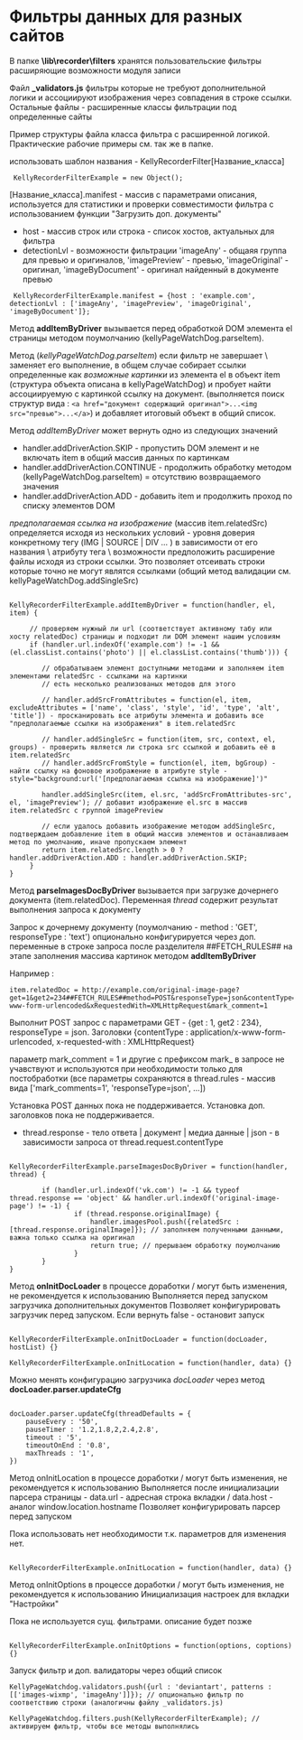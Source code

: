 # Фильтры данных для разных сайтов

В папке <b>\lib\recorder\filters</b> хранятся пользовательские фильтры расширяющие возможности модуля записи

Файл <b>_validators.js</b> фильтры которые не требуют дополнительной логики и ассоциируют изображения через совпадения в строке ссылки.
Остальные файлы - расширенные классы фильтрации под определенные сайты

Пример структуры файла класса фильтра с расширенной логикой. Практические рабочие примеры см. так же в папке. 

использовать шаблон названия - KellyRecorderFilter[Название_класса]

```
 KellyRecorderFilterExample = new Object(); 
```

[Название_класса].manifest - массив с параметрами описания, используется для статистики и проверки совместимости фильтра с использованием функции "Загрузить доп. документы"
 
* host - массив строк или строка - список хостов, актуальных для фильтра
* detectionLvl - возможности фильтрации 'imageAny' - общаяя группа для превью и оригиналов, 'imagePreview' - превью, 'imageOriginal' - оригинал, 'imageByDocument' - оригинал найденный в документе превью


```
 KellyRecorderFilterExample.manifest = {host : 'example.com', detectionLvl : ['imageAny', 'imagePreview', 'imageOriginal', 'imageByDocument']}; 
```

Метод __addItemByDriver__ вызывается перед обработкой DOM элемента el страницы методом поумолчанию (kellyPageWatchDog.parseItem). 

Метод (_kellyPageWatchDog.parseItem_) если фильтр не завершает \ заменяет его выполнение, в общем случае собирает ссылки определенные как _возможные картинки_ из элемента el в объект item (структура объекта описана в kellyPageWatchDog) и пробует найти ассоциируемую с картинкой ссылку на документ. (выполняется поиск структур вида : ` <a href="документ содержащий оригинал">...<img src="превью">...</a> `) и добавляет итоговый объект в общий список.
    
Метод _addItemByDriver_ может вернуть одно из следующих значений
    
* handler.addDriverAction.SKIP - пропустить DOM элемент и не включать item в общий массив данных по картинкам
* handler.addDriverAction.CONTINUE - продолжить обработку методом (kellyPageWatchDog.parseItem) = отсутствию возвращаемого значения
* handler.addDriverAction.ADD - добавить item и продолжить проход по списку элементов DOM
    
_предполагаемая ссылка на изображение_ (массив item.relatedSrc) определяется исходя из нескольких условий - уровня доверия конкретному тегу (IMG | SOURCE | DIV ... ) в зависимости от его названия \ атрибуту тега \ возможности предположить расширение файлы исходя из строки ссылки. Это позволяет отсеивать строки которые точно не могут являтся ссылками (общий метод валидации см. kellyPageWatchDog.addSingleSrc)

```

KellyRecorderFilterExample.addItemByDriver = function(handler, el, item) {
      
     // проверяем нужный ли url (соответствует активному табу или хосту relatedDoc) страницы и подходит ли DOM элемент нашим условиям
     if (handler.url.indexOf('example.com') != -1 && (el.classList.contains('photo') || el.classList.contains('thumb'))) {
        
        // обрабатываем элемент доступными методами и заполняем item элементами relatedSrc - ссылками на картинки
        // есть несколько реализованых методов для этого
        
        // handler.addSrcFromAttributes = function(el, item, excludeAttributes = ['name', 'class', 'style', 'id', 'type', 'alt', 'title']) - просканировать все атрибуты элемента и добавить все "предполагаемые ссылки на изображения" в item.relatedSrc
        
        // handler.addSingleSrc = function(item, src, context, el, groups) - проверить является ли строка src ссылкой и добавить её в item.relatedSrc
        // handler.addSrcFromStyle = function(el, item, bgGroup) - найти ссылку на фоновое изображение в атрибуте style - style="background:url('[предполагаемая ссылка на изображение]')"
        
        handler.addSingleSrc(item, el.src, 'addSrcFromAttributes-src', el, 'imagePreview'); // добавит изображение el.src в массив item.relatedSrc с группой imagePreview
        
        // если удалось добавить изображение методом addSingleSrc, подтверждаем добавление item в общий массив элементов и останавливаем метод по умолчанию, иначе пропускаем элемент
        return item.relatedSrc.length > 0 ? handler.addDriverAction.ADD : handler.addDriverAction.SKIP; 
     }
}

```

Метод __parseImagesDocByDriver__ вызывается при загрузке дочернего документа (item.relatedDoc). Переменная _thread_ содержит результат выполнения запроса к документу

Запрос к дочернему документу (поумолчанию - method : 'GET', responseType : 'text') опционально конфигурируется через доп. переменные в строке запроса после разделителя ##FETCH_RULES## на этапе заполнения массива картинок методом __addItemByDriver__

Например :

```
item.relatedDoc = http://example.com/original-image-page?get=1&get2=234##FETCH_RULES##method=POST&responseType=json&contentType=application/x-www-form-urlencoded&xRequestedWith=XMLHttpRequest&mark_comment=1
```

Выполнит POST запрос с параметрами GET - {get : 1, get2 : 234}, responseType = json. Заголовки {contentType : application/x-www-form-urlencoded, x-requested-with : XMLHttpRequest}

параметр mark_comment = 1 и другие с префиксом mark_ в запросе не учавствуют и используются при необходимости только для постобработки (все параметры сохраняются в thread.rules - массив вида ['mark_comments=1', 'responseType=json', ...])

Установка POST данных пока не поддерживается.
Установка доп. заголовков пока не поддерживается.

* thread.response - тело ответа | документ | медиа данные | json - в зависимости запроса  от thread.request.contentType

```

KellyRecorderFilterExample.parseImagesDocByDriver = function(handler, thread) {
    
        if (handler.url.indexOf('vk.com') != -1 && typeof thread.response == 'object' && handler.url.indexOf('original-image-page') != -1) {
                if (thread.response.originalImage) {
                    handler.imagesPool.push({relatedSrc : [thread.response.originalImage]}); // заполняем полученными данными, важна только ссылка на оригинал
                    return true; // прерываем обработку поумолчанию
                }
        }    
}

```

Метод __onInitDocLoader__ в процессе доработки / могут быть изменения, не рекомендуется к использованию
Выполняется перед запуском загрузчика дополнительных документов
Позволяет конфигурировать загрузчик перед запуском. Если вернуть false - остановит запуск

```

KellyRecorderFilterExample.onInitDocLoader = function(docLoader, hostList) {}

KellyRecorderFilterExample.onInitLocation = function(handler, data) {}

```

Можно менять конфигурацию загрузчика _docLoader_ через метод __docLoader.parser.updateCfg__

```

docLoader.parser.updateCfg(threadDefaults = {   
    pauseEvery : '50',
    pauseTimer : '1.2,1.8,2,2.4,2.8',
    timeout : '5',
    timeoutOnEnd : '0.8',
    maxThreads : '1',
})

```

Метод onInitLocation в процессе доработки / могут быть изменения, не рекомендуется к использованию
Выполняется после инициализации парсера страницы - data.url - адресная строка вкладки / data.host - аналог window.location.hostname
Позволяет конфигурировать парсер перед запуском

Пока использовать нет необходимости т.к. параметров для изменения нет.

```

KellyRecorderFilterExample.onInitLocation = function(handler, data) {}

```

Метод onInitOptions в процессе доработки / могут быть изменения, не рекомендуется к использованию
Инициализация настроек для вкладки "Настройки"

Пока не используется сущ. фильтрами. описание будет позже

```

KellyRecorderFilterExample.onInitOptions = function(options, coptions) {}

```

Запуск фильтр и доп. валидаторы через общий список

```
KellyPageWatchdog.validators.push({url : 'deviantart', patterns : [['images-wixmp', 'imageAny']]}); // опционально фильтр по соответствию строки (аналогичны файлу _validators.js)

KellyPageWatchdog.filters.push(KellyRecorderFilterExample); // активируем фильтр, чтобы все методы выполнялись

```